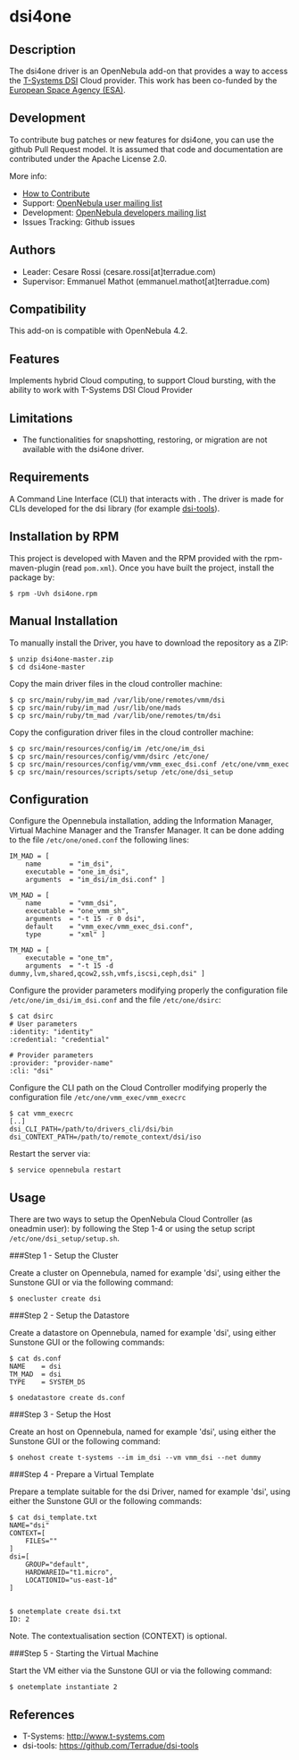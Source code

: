 # dsi4one

## Description

The dsi4one driver is an OpenNebula add-on that provides a way to access the [T-Systems DSI](<http://www.t-systems.com/solutions/dynamic-services-for-infrastructure-computing-power-at-the-push-of-a-button/998132>) Cloud provider. 
This work has been co-funded by the [European Space Agency (ESA)](<http://www.esa.int/ESA>). 

## Development

To contribute bug patches or new features for dsi4one, you can use the github Pull Request model. It is assumed that code and documentation are contributed under the Apache License 2.0. 

More info:
* [How to Contribute](http://opennebula.org/software:add-ons#how_to_contribute_to_an_existing_add-on)
* Support: [OpenNebula user mailing list](http://opennebula.org/community:mailinglists)
* Development: [OpenNebula developers mailing list](http://opennebula.org/community:mailinglists)
* Issues Tracking: Github issues

## Authors

* Leader: Cesare Rossi (cesare.rossi[at]terradue.com)
* Supervisor: Emmanuel Mathot (emmanuel.mathot[at]terradue.com)

## Compatibility

This add-on is compatible with OpenNebula 4.2.

## Features

Implements hybrid Cloud computing, to support Cloud bursting, with the ability to work with T-Systems DSI Cloud Provider

## Limitations

* The functionalities for snapshotting, restoring, or migration are not available with the dsi4one driver.

## Requirements

A Command Line Interface (CLI) that interacts with . The driver is made for CLIs developed for the dsi library (for example [dsi-tools](<https://github.com/Terradue/dsi-tools>)).

## Installation by RPM

This project is developed with Maven and the RPM provided with the rpm-maven-plugin (read `pom.xml`). Once you have built the project, install the package by:

    $ rpm -Uvh dsi4one.rpm
    
## Manual Installation

To manually install the Driver, you have to download the repository as a ZIP:

    $ unzip dsi4one-master.zip
    $ cd dsi4one-master
    
Copy the main driver files in the cloud controller machine:

    $ cp src/main/ruby/im_mad /var/lib/one/remotes/vmm/dsi
    $ cp src/main/ruby/im_mad /usr/lib/one/mads
    $ cp src/main/ruby/tm_mad /var/lib/one/remotes/tm/dsi

Copy the configuration driver files in the cloud controller machine:

    $ cp src/main/resources/config/im /etc/one/im_dsi
    $ cp src/main/resources/config/vmm/dsirc /etc/one/
    $ cp src/main/resources/config/vmm/vmm_exec_dsi.conf /etc/one/vmm_exec
    $ cp src/main/resources/scripts/setup /etc/one/dsi_setup

## Configuration

Configure the Opennebula installation, adding the Information Manager, Virtual Machine Manager and the Transfer Manager. It can be done adding to the file `/etc/one/oned.conf` the following lines:

    IM_MAD = [
        name       = "im_dsi",
        executable = "one_im_dsi",
        arguments  = "im_dsi/im_dsi.conf" ]

    VM_MAD = [
        name       = "vmm_dsi",
        executable = "one_vmm_sh",
        arguments  = "-t 15 -r 0 dsi",
        default    = "vmm_exec/vmm_exec_dsi.conf",
        type       = "xml" ]
        
    TM_MAD = [
        executable = "one_tm",
        arguments  = "-t 15 -d dummy,lvm,shared,qcow2,ssh,vmfs,iscsi,ceph,dsi" ]
        
Configure the provider parameters modifying properly the configuration file `/etc/one/im_dsi/im_dsi.conf` and the file `/etc/one/dsirc`:

    $ cat dsirc
    # User parameters
    :identity: "identity"
    :credential: "credential"

    # Provider parameters
    :provider: "provider-name"
    :cli: "dsi" 
    
Configure the CLI path on the Cloud Controller modifying properly the configuration file `/etc/one/vmm_exec/vmm_execrc`

    $ cat vmm_execrc
    [..]
    dsi_CLI_PATH=/path/to/drivers_cli/dsi/bin
    dsi_CONTEXT_PATH=/path/to/remote_context/dsi/iso
        
Restart the server via:

    $ service opennebula restart 

## Usage

There are two ways to setup the OpenNebula Cloud Controller (as oneadmin user): by following the Step 1-4 or using the setup script `/etc/one/dsi_setup/setup.sh`. 

###Step 1 - Setup the Cluster

Create a cluster on Opennebula, named for example 'dsi', using either the Sunstone GUI or via the following command:

    $ onecluster create dsi

###Step 2 - Setup the Datastore

Create a datastore on Opennebula, named for example 'dsi', using either Sunstone GUI or the following commands:

    $ cat ds.conf
    NAME    = dsi
    TM_MAD  = dsi
    TYPE    = SYSTEM_DS

    $ onedatastore create ds.conf


###Step 3 - Setup the Host

Create an host on Opennebula, named for example 'dsi', using either the Sunstone GUI or the following command:

    $ onehost create t-systems --im im_dsi --vm vmm_dsi --net dummy


###Step 4 - Prepare a Virtual Template

Prepare a template suitable for the dsi Driver, named for example 'dsi', using either the Sunstone GUI or the following commands:

    $ cat dsi_template.txt
    NAME="dsi"
    CONTEXT=[
        FILES=""
    ]
    dsi=[
        GROUP="default",
        HARDWAREID="t1.micro",
        LOCATIONID="us-east-1d"
    ]
    
 
    $ onetemplate create dsi.txt
    ID: 2

Note. The contextualisation section (CONTEXT) is optional. 

###Step 5 - Starting the Virtual Machine

Start the VM either via the Sunstone GUI or via the following command:

    $ onetemplate instantiate 2 

## References

* T-Systems: http://www.t-systems.com
* dsi-tools: https://github.com/Terradue/dsi-tools